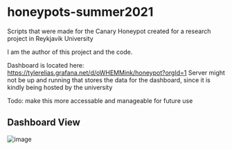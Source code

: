 # honeypots-summer2021
Scripts that were made for the Canary Honeypot created for a research project in Reykjavik University

I am the author of this project and the code.

Dashboard is located here: https://tylerelias.grafana.net/d/oWHEMMink/honeypot?orgId=1
Server might not be up and running that stores the data for the dashboard, since it is kindly being hosted by the university


Todo: make this more accessable and manageable for future use

## Dashboard View

![image](https://user-images.githubusercontent.com/21206452/136632407-6fc0a32a-070f-4084-a421-2530ffafcf15.png)
